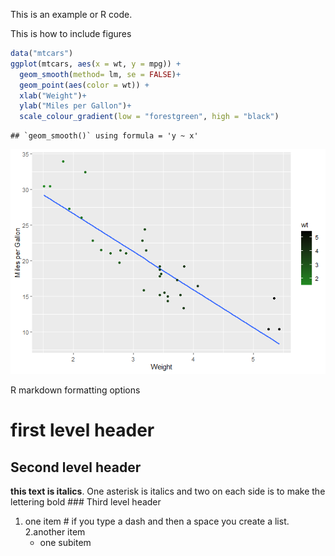 This is an example or R code.

This is how to include figures

``` r
data("mtcars")
ggplot(mtcars, aes(x = wt, y = mpg)) +
  geom_smooth(method= lm, se = FALSE)+
  geom_point(aes(color = wt)) +
  xlab("Weight")+
  ylab("Miles per Gallon")+
  scale_colour_gradient(low = "forestgreen", high = "black")
```

    ## `geom_smooth()` using formula = 'y ~ x'

![](rmarkdown-3-_clouse_files/figure-gfm/unnamed-chunk-1-1.png)<!-- -->

R markdown formatting options

# first level header

## Second level header

**this text is italics**. One asterisk is italics and two on each side
is to make the lettering bold \### Third level header

1.  one item \# if you type a dash and then a space you create a list.
    2.another item
    - one subitem
